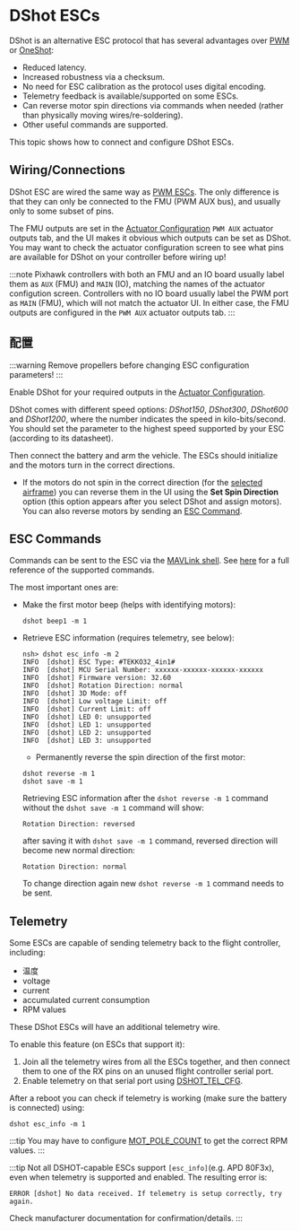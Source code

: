 # DShot ESCs

DShot is an alternative ESC protocol that has several advantages over [PWM](../peripherals/pwm_escs_and_servo.md) or [OneShot](../peripherals/oneshot.md):

- Reduced latency.
- Increased robustness via a checksum.
- No need for ESC calibration as the protocol uses digital encoding.
- Telemetry feedback is available/supported on some ESCs.
- Can reverse motor spin directions via commands when needed (rather than physically moving wires/re-soldering).
- Other useful commands are supported.

This topic shows how to connect and configure DShot ESCs.


<span id="wiring"></span>
## Wiring/Connections

DShot ESC are wired the same way as [PWM ESCs](pwm_escs_and_servo.md). The only difference is that they can only be connected to the FMU (PWM AUX bus), and usually only to some subset of pins.

The FMU outputs are set in the [Actuator Configuration](../config/actuators.md) `PWM AUX` actuator outputs tab, and the UI makes it obvious which outputs can be set as DShot. You may want to check the actuator configuration screen to see what pins are available for DShot on your controller before wiring up!

:::note
Pixhawk controllers with both an FMU and an IO board usually label them as `AUX` (FMU) and `MAIN` (IO), matching the names of the actuator configution screen. Controllers with no IO board usually label the PWM port as `MAIN` (FMU), which will not match the actuator UI. In either case, the FMU outputs are configured in the `PWM AUX` actuator outputs tab.
:::


## 配置

:::warning
Remove propellers before changing ESC configuration parameters!
:::

Enable DShot for your required outputs in the [Actuator Configuration](../config/actuators.md).

DShot comes with different speed options: *DShot150*, *DShot300*, *DShot600* and *DShot1200*, where the number indicates the speed in kilo-bits/second. You should set the parameter to the highest speed supported by your ESC (according to its datasheet).

Then connect the battery and arm the vehicle. The ESCs should initialize and the motors turn in the correct directions.
- If the motors do not spin in the correct direction (for the [selected airframe](../airframes/airframe_reference.md)) you can reverse them in the UI using the **Set Spin Direction** option (this option appears after you select DShot and assign motors). You can also reverse motors by sending an [ESC Command](#commands).

<span id="commands"></span>
## ESC Commands

Commands can be sent to the ESC via the [MAVLink shell](../debug/mavlink_shell.md). See [here](../modules/modules_driver.md#dshot) for a full reference of the supported commands.

The most important ones are:

- Make the first motor beep (helps with identifying motors):
  ```
  dshot beep1 -m 1
  ```
- Retrieve ESC information (requires telemetry, see below):
  ```
  nsh> dshot esc_info -m 2
  INFO  [dshot] ESC Type: #TEKKO32_4in1#
  INFO  [dshot] MCU Serial Number: xxxxxx-xxxxxx-xxxxxx-xxxxxx
  INFO  [dshot] Firmware version: 32.60
  INFO  [dshot] Rotation Direction: normal
  INFO  [dshot] 3D Mode: off
  INFO  [dshot] Low voltage Limit: off
  INFO  [dshot] Current Limit: off
  INFO  [dshot] LED 0: unsupported
  INFO  [dshot] LED 1: unsupported
  INFO  [dshot] LED 2: unsupported
  INFO  [dshot] LED 3: unsupported
  ```
  - Permanently reverse the spin direction of the first motor:
  ```
  dshot reverse -m 1
  dshot save -m 1
  ```
  Retrieving ESC information after the `dshot reverse -m 1` command  without the `dshot save -m 1` command will show:
  ```
  Rotation Direction: reversed
  ```
  after saving it with `dshot save -m 1` command, reversed direction will become new normal direction:
  ```
  Rotation Direction: normal
  ```
  To change direction again new `dshot reverse -m 1` command needs to be sent.

## Telemetry

Some ESCs are capable of sending telemetry back to the flight controller, including:

- 温度
- voltage
- current
- accumulated current consumption
- RPM values

These DShot ESCs will have an additional telemetry wire.

To enable this feature (on ESCs that support it):
1. Join all the telemetry wires from all the ESCs together, and then connect them to one of the RX pins on an unused flight controller serial port.
1. Enable telemetry on that serial port using [DSHOT_TEL_CFG](../advanced_config/parameter_reference.md#DSHOT_TEL_CFG).

After a reboot you can check if telemetry is working (make sure the battery is connected) using:

```
dshot esc_info -m 1
```

:::tip
You may have to configure [MOT_POLE_COUNT](../advanced_config/parameter_reference.md#MOT_POLE_COUNT) to get the correct RPM values.
:::

:::tip
Not all DSHOT-capable ESCs support `[esc_info]`(e.g. APD 80F3x), even when telemetry is supported and enabled. The resulting error is:
```
ERROR [dshot] No data received. If telemetry is setup correctly, try again.
```
Check manufacturer documentation for confirmation/details.
:::
